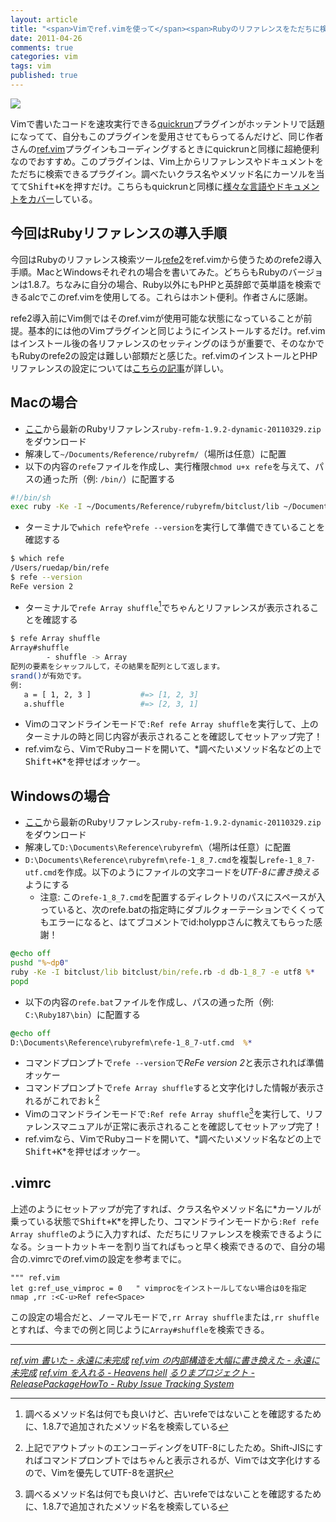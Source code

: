 ```yaml
---
layout: article
title: "<span>Vimでref.vimを使って</span><span>Rubyのリファレンスをただちに検索する</span>"
date: 2011-04-26
comments: true
categories: vim
tags: vim
published: true
---
```


[![](/assets/2011/04/26/vim-ref-plugin-ruby-reference-search-tool-refe2-01.png)](/assets/2011/04/26/vim-ref-plugin-ruby-reference-search-tool-refe2-01.png)

Vimで書いたコードを速攻実行できる[quickrun](http://phpspot.org/blog/archives/2011/04/vimquickrun.html)プラグインがホッテントリで話題になってて、自分もこのプラグインを愛用させてもらってるんだけど、同じ作者さんの[ref.vim](http://d.hatena.ne.jp/thinca/20090809/1249829893)プラグインもコーディングするときにquickrunと同様に超絶便利なのでおすすめ。このプラグインは、Vim上からリファレンスやドキュメントをただちに検索できるプラグイン。調べたいクラス名やメソッド名にカーソルを当てて<kbd>Shift+K</kbd>を押すだけ。こちらもquickrunと同様に[様々な言語やドキュメントをカバー](https://github.com/thinca/vim-ref/tree/master/doc)している。

<!-- READMORE -->


## 今回はRubyリファレンスの導入手順

今回はRubyのリファレンス検索ツール[refe2](http://redmine.ruby-lang.org/projects/rurema/wiki/ReleasePackageHowTo)をref.vimから使うためのrefe2導入手順。MacとWindowsそれぞれの場合を書いてみた。どちらもRubyのバージョンは1.8.7。ちなみに自分の場合、Ruby以外にもPHPと英辞郎で英単語を検索できるalcでこのref.vimを使用してる。これらはホント便利。作者さんに感謝。

refe2導入前にVim側ではそのref.vimが使用可能な状態になっていることが前提。基本的には他のVimプラグインと同じようにインストールするだけ。ref.vimはインストール後の各リファレンスのセッティングのほうが重要で、そのなかでもRubyのrefe2の設定は難しい部類だと感じた。ref.vimのインストールとPHPリファレンスの設定については[こちらの記事](http://d.hatena.ne.jp/heavenshell/20100606/1275831502)が詳しい。


## Macの場合

- [ここ](http://doc.okkez.net/archives/)から最新のRubyリファレンス`ruby-refm-1.9.2-dynamic-20110329.zip`をダウンロード
- 解凍して`~/Documents/Reference/rubyrefm/`（場所は任意）に配置
- 以下の内容の`refe`ファイルを作成し、実行権限`chmod u+x refe`を与えて、パスの通った所（例: `/bin/`）に配置する

~~~ sh
#!/bin/sh
exec ruby -Ke -I ~/Documents/Reference/rubyrefm/bitclust/lib ~/Documents/Reference/rubyrefm/bitclust/bin/refe.rb -d ~/Documents/Reference/rubyrefm/db-1_8_7 "$@"
~~~

- ターミナルで`which refe`や`refe --version`を実行して準備できていることを確認する

~~~ sh
$ which refe
/Users/ruedap/bin/refe
$ refe --version
ReFe version 2
~~~

- ターミナルで`refe Array shuffle`[^1]でちゃんとリファレンスが表示されることを確認する

~~~ sh
$ refe Array shuffle
Array#shuffle
        - shuffle -> Array
配列の要素をシャッフルして，その結果を配列として返します。
srand()が有効です。
例:
   a = [ 1, 2, 3 ]           #=> [1, 2, 3]
   a.shuffle                 #=> [2, 3, 1]
~~~

- Vimのコマンドラインモードで`:Ref refe Array shuffle`を実行して、上のターミナルの時と同じ内容が表示されることを確認してセットアップ完了！
- ref.vimなら、VimでRubyコードを開いて、*調べたいメソッド名などの上で<kbd>Shift+K</kbd>*を押せばオッケー。


## Windowsの場合

- [ここ](http://doc.okkez.net/archives/)から最新のRubyリファレンス`ruby-refm-1.9.2-dynamic-20110329.zip`をダウンロード
- 解凍して`D:\Documents\Reference\rubyrefm\`（場所は任意）に配置
- `D:\Documents\Reference\rubyrefm\refe-1_8_7.cmd`を複製し`refe-1_8_7-utf.cmd`を作成。以下のようにファイルの文字コードを*UTF-8に書き換える*ようにする
    - 注意: この`refe-1_8_7.cmd`を配置するディレクトリのパスにスペースが入っていると、次のrefe.batの指定時にダブルクォーテーションでくくってもエラーになると、はてブコメントでid:holyppさんに教えてもらった感謝！

~~~ bat
@echo off
pushd "%~dp0"
ruby -Ke -I bitclust/lib bitclust/bin/refe.rb -d db-1_8_7 -e utf8 %*
popd
~~~

- 以下の内容の`refe.bat`ファイルを作成し、パスの通った所（例: `C:\Ruby187\bin`）に配置する

~~~ bat
@echo off
D:\Documents\Reference\rubyrefm\refe-1_8_7-utf.cmd  %*
~~~

- コマンドプロンプトで`refe --version`で*ReFe version 2*と表示されれば準備オッケー
- コマンドプロンプトで`refe Array shuffle`すると文字化けした情報が表示されるがこれでおｋ[^2]
- Vimのコマンドラインモードで`:Ref refe Array shuffle`[^3]を実行して、リファレンスマニュアルが正常に表示されることを確認してセットアップ完了！
- ref.vimなら、VimでRubyコードを開いて、*調べたいメソッド名などの上で<kbd>Shift+K</kbd>*を押せばオッケー。


## .vimrc

上述のようにセットアップが完了すれば、クラス名やメソッド名に*カーソルが乗っている状態で<kbd>Shift+K</kbd>*を押したり、コマンドラインモードから`:Ref refe Array shuffle`のように入力すれば、ただちにリファレンスを検索できるようになる。ショートカットキーを割り当てればもっと早く検索できるので、自分の場合の.vimrcでのref.vimの設定を参考までに。

~~~ vim
""" ref.vim
let g:ref_use_vimproc = 0   " vimprocをインストールしてない場合は0を指定
nmap ,rr :<C-u>Ref refe<Space>
~~~

この設定の場合だと、ノーマルモードで`,rr Array shuffle`または`,rr shuffle`とすれば、今までの例と同じように`Array#shuffle`を検索できる。

* * *

<cite>[ref.vim 書いた - 永遠に未完成](http://d.hatena.ne.jp/thinca/20090809/1249829893)</cite>
<cite>[ref.vim の内部構造を大幅に書き換えた - 永遠に未完成](http://d.hatena.ne.jp/thinca/20100418/1271537141)</cite>
<cite>[ref.vim を入れる - Heavens hell](http://d.hatena.ne.jp/heavenshell/20100606/1275831502)</cite>
<cite>[るりまプロジェクト - ReleasePackageHowTo - Ruby Issue Tracking System](http://redmine.ruby-lang.org/projects/rurema/wiki/ReleasePackageHowTo)</cite>

[^1]: 調べるメソッド名は何でも良いけど、古いrefeではないことを確認するために、1.8.7で追加されたメソッド名を検索している
[^2]: 上記でアウトプットのエンコーディングをUTF-8にしたため。Shift-JISにすればコマンドプロンプトではちゃんと表示されるが、Vimでは文字化けするので、Vimを優先してUTF-8を選択
[^3]: 調べるメソッド名は何でも良いけど、古いrefeではないことを確認するために、1.8.7で追加されたメソッド名を検索している
